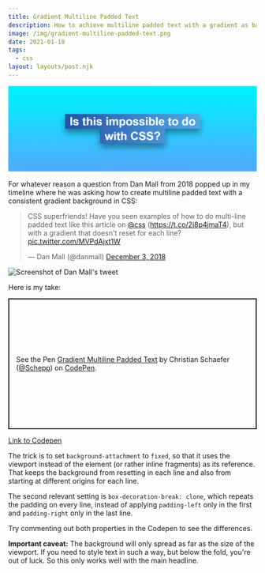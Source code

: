 ```yaml
---
title: Gradient Multiline Padded Text
description: How to achieve multiline padded text with a gradient as background in CSS.
image: /img/gradient-multiline-padded-text.png
date: 2021-01-18
tags:
  - css
layout: layouts/post.njk
---
```

![Example for a gradient multiline padded text with white text on a blue gradient background](/img/gradient-multiline-padded-text.png)

For whatever reason a question from Dan Mall from 2018 popped up in my timeline where he was asking how to create multiline padded text with a consistent gradient background in CSS:

<blockquote class="twitter-tweet"><p lang="en" dir="ltr">CSS superfriends! Have you seen examples of how to do multi-line padded text like this article on <a href="https://twitter.com/css?ref_src=twsrc%5Etfw">@css</a> (<a href="https://t.co/2j8p4jmaT4">https://t.co/2j8p4jmaT4</a>), but with a gradient that doesn&#39;t reset for each line? <a href="https://t.co/MVPdAjxt1W">pic.twitter.com/MVPdAjxt1W</a></p>&mdash; Dan Mall (@danmall) <a href="https://twitter.com/danmall/status/1069729595384049665?ref_src=twsrc%5Etfw">December 3, 2018</a></blockquote> <script async src="https://platform.twitter.com/widgets.js" charset="utf-8"></script>

<noscript>
    <img src="/img/twitter-dan-mall-gradient-multiline-padded text" alt="Screenshot of Dan Mall's tweet">
</noscript>

Here is my take:

<p class="codepen" data-height="265" data-theme-id="light" data-default-tab="result" data-user="Schepp" data-slug-hash="zYKyXPq" style="height: 265px; box-sizing: border-box; display: flex; align-items: center; justify-content: center; border: 2px solid; margin: 1em 0; padding: 1em;" data-pen-title="Gradient Multiline Padded Text">
  <span>See the Pen <a href="https://codepen.io/Schepp/pen/zYKyXPq">
  Gradient Multiline Padded Text</a> by Christian Schaefer (<a href="https://codepen.io/Schepp">@Schepp</a>)
  on <a href="https://codepen.io">CodePen</a>.</span>
</p>
<script async src="https://cpwebassets.codepen.io/assets/embed/ei.js"></script>

[Link to Codepen](https://codepen.io/Schepp/pen/zYKyXPq?editors=1100)

The trick is to set `background-attachment` to `fixed`, so that it uses the viewport instead of the element (or rather inline fragments) as its reference. That keeps the background from resetting in each line and also from starting at different origins for each line.

The second relevant setting is `box-decoration-break: clone`, which repeats the padding on every line, instead of applying `padding-left` only in the first and `padding-right` only in the last line.

Try commenting out both properties in the Codepen to see the differences.

**Important caveat:** The background will only spread as far as the size of the viewport. If you need to style text in such a way, but below the fold, you're out of luck. So this only works well with the main headline.
